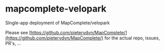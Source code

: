 # mapcomplete-velopark
SIngle-app deployment of MapComplete/velopark

Please see [https://github.com/pietervdvn/MapComplete/](https://github.com/pietervdvn/MapComplete/) for the actual repo, issues, PR's, ...
